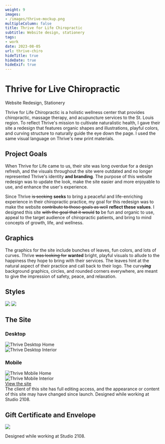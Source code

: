 ```yaml
---
weight: 9
images:
- /images/thrive-mockup.png
multipleColumn: false
title: Thrive for Life Chiropractic
subtitle: Website design, stationery
tags:
- work
date: 2023-08-05
url: thrive-chiro
hideTitle: true
hideDate: true
hideExif: true
---
```

# Thrive for Live Chiropractic
<div class="subtitle">Website Redesign, Stationery</div>

Thrive for Life Chiropractic is a holistic wellness center that provides
chiropractic, massage therapy, and acupuncture services to the St. Louis region.
To reflect Thrive's mission to cultivate naturalistic health, I gave their site
a redesign that features organic shapes and illustrations, playful colors, and
curving structure to naturally guide the eye down the page. I used the same
visual language on Thrive's new print materials.

## Project Goals
When Thrive for Life came to us, their site was long overdue for a design
refresh, and the visuals throughout the site were outdated and no longer
represented Thrive's identity **and branding**. The purpose of this website
redesign was to update the look, make the site easier and more enjoyable to use,
and enhance the user's experience. 

Since Thrive ~~is seeking~~ **seeks** to bring a peaceful and life-enriching experience in
their chiropractic practice, my goal for this redesign was to make the website
~~contribute to those goals as well~~ **reflect these values**. I designed this
site ~~with the goal that it would~~ **to** be fun and organic to use, appeal to
the target audience of chiropractic patients, and bring to mind concepts of
growth, life, and wellness. 

## Graphics
The graphics for the site include bunches of leaves, fun colors, and lots of
curves. Thrive ~~was looking for~~ **wanted** bright, playful visuals to allude to the
happiness they hope to bring with their services. The leaves hint at the natural
aspect of their practice and call back to their logo. The curv~~y~~***ing*** background
graphics, circles, and rounded corners everywhere, are meant to give the
impression of safety, peace, and relaxation.

## Styles

![](/images/thrive/colors.png)
![](/images/thrive/fonts.png)

## The Site

### Desktop
<div class="scroll-box"><img src="/images/thrive/Home-Desktop.png" alt="Thrive Desktop Home"/></div>
<div class="scroll-box"><img src="/images/thrive/Interior-Desktop.png" alt="Thrive Desktop Interior"/></div>

### Mobile
<div class="scroll-box"><img src="/images/thrive/Home-Mobile.png" alt="Thrive Mobile Home"/></div>
<div class="scroll-box"><img src="/images/thrive/Interior-Mobile.png" alt="Thrive Mobile Interior"/></div>

<div class="button"><a href="https://thrive4lifenow.com" target="_blank">View the site</a></div>

<div class="small-text">The client of this site has full editing access, and the appearance or content of this site may have changed since launch. Designed while working at Studio 2108.</div>


## Gift Certificate and Envelope

![](/images/thrive/print/card-and-envelope.jpg)

<div class="small-text">Designed while working at Studio 2108.</div>

